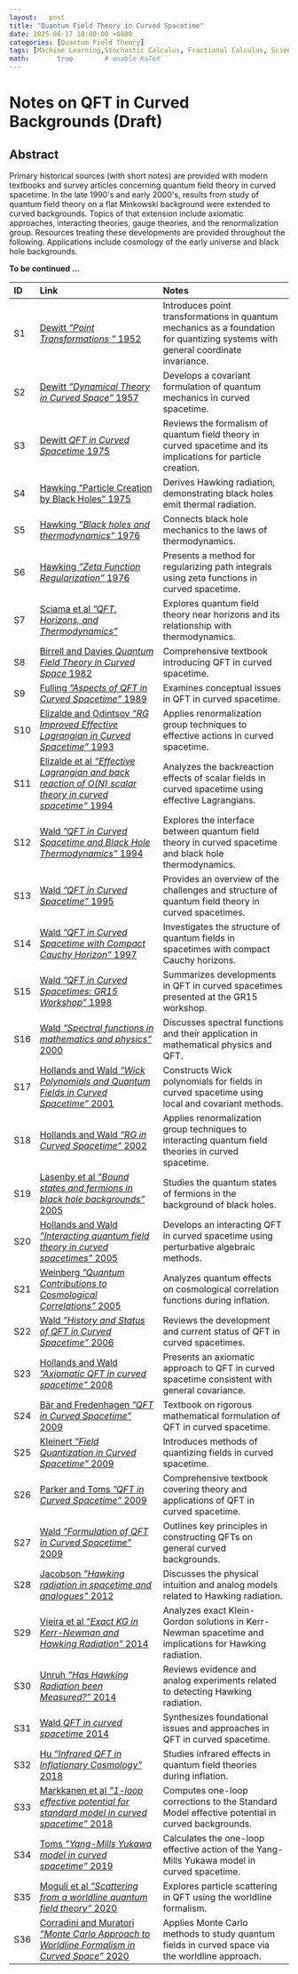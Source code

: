 ```yaml
---
layout:   post
title: "Quantum Field Theory in Curved Spacetime"
date: 2025-06-17 10:00:00 +0800
categories: [Quantum Field Theory]
tags: [Machine Learning,Stochastic Calculus, Fractional Calculus, Scientific Computing, Quantum Computing, Stochastic Quantization]
math:       true        # enable KaTeX
---
```

# Notes on QFT in Curved Backgrounds  (Draft)

## Abstract
Primary historical sources (with short notes) are provided with modern textbooks and survey articles concerning quantum field theory in curved spacetime. In the late 1990's and early 2000's, results from study of quantum field theory on a flat Minkowski background were extended to curved backgrounds. Topics of that extension include axiomatic approaches, interacting theories, gauge theories, and the renormalization group. Resources treating these developments are provided throughout the following. Applications include cosmology of the early universe and black hole backgrounds. 

**To be continued ...**

| ID   | Link | Notes |
|:-----|:-----|:------|
| S1   | [Dewitt *”Point Transformations ”* 1952](https://journals.aps.org/pr/abstract/10.1103/PhysRev.85.653) | Introduces point transformations in quantum mechanics as a foundation for quantizing systems with general coordinate invariance. |
| S2   | [Dewitt *”Dynamical Theory in Curved Space”* 1957](https://journals.aps.org/rmp/abstract/10.1103/RevModPhys.29.377) | Develops a covariant formulation of quantum mechanics in curved spacetime. |
| S3   | [Dewitt *QFT in Curved Spacetime* 1975](https://www.sciencedirect.com/science/article/abs/pii/0370157375900514) | Reviews the formalism of quantum field theory in curved spacetime and its implications for particle creation. |
| S4   | [Hawking “Particle Creation by Black Holes” 1975](https://projecteuclid.org/journals/communications-in-mathematical-physics/volume-43/issue-3/Particle-creation-by-black-holes/cmp/1103899181.full) | Derives Hawking radiation, demonstrating black holes emit thermal radiation. |
| S5   | [Hawking *”Black holes and thermodynamics”* 1976](https://journals.aps.org/prd/abstract/10.1103/PhysRevD.13.191) | Connects black hole mechanics to the laws of thermodynamics. |
| S6   | [Hawking *”Zeta Function Regularization”* 1976](https://projecteuclid.org/journals/communications-in-mathematical-physics/volume-55/issue-2/Zeta-function-regularization-of-path-integrals-in-curved-spacetime/cmp/1103900982.full) | Presents a method for regularizing path integrals using zeta functions in curved spacetime. |
| S7   | [Sciama et al *”QFT, Horizons, and Thermodynamics”*](https://ora.ox.ac.uk/objects/uuid:79e20a5d-f8b5-4721-be7e-b0c56b6aedac) | Explores quantum field theory near horizons and its relationship with thermodynamics. |
| S8   | [Birrell and Davies *Quantum Field Theory in Curved Space* 1982](https://www.cambridge.org/core/books/quantum-fields-in-curved-space/95376B0CAD78EE767FCD6205F8327F4C) | Comprehensive textbook introducing QFT in curved spacetime. |
| S9   | [Fulling *”Aspects of QFT in Curved Spacetime”* 1989](https://www.cambridge.org/core/books/aspects-of-quantum-field-theory-in-curved-spacetime/D96D902C0432D20FA5F0CC75C5E93FE6) | Examines conceptual issues in QFT in curved spacetime. |
| S10  | [Elizalde and Odintsov *”RG Improved Effective Lagrangian in Curved Spacetime”* 1993](https://arxiv.org/abs/hep-th/9311087) | Applies renormalization group techniques to effective actions in curved spacetime. |
| S11  | [Elizalde et al *”Effective Lagrangian and back reaction of O(N) scalar theory in curved spacetime”* 1994](https://arxiv.org/abs/hep-th/9404084) | Analyzes the backreaction effects of scalar fields in curved spacetime using effective Lagrangians. |
| S12  | [Wald *”QFT in Curved Spacetime and Black Hole Thermodynamics”* 1994](https://press.uchicago.edu/ucp/books/book/chicago/Q/bo3684008.html) | Explores the interface between quantum field theory in curved spacetime and black hole thermodynamics. |
| S13  | [Wald *”QFT in Curved Spacetime”* 1995](https://arxiv.org/abs/gr-qc/9509057) | Provides an overview of the challenges and structure of quantum field theory in curved spacetimes. |
| S14  | [Wald *”QFT in Curved Spacetime with Compact Cauchy Horizon”* 1997](https://arxiv.org/abs/gr-qc/9603012) | Investigates the structure of quantum fields in spacetimes with compact Cauchy horizons. |
| S15  | [Wald *”QFT in Curved Spacetimes: GR15 Workshop”* 1998](https://arxiv.org/abs/gr-qc/9803088) | Summarizes developments in QFT in curved spacetimes presented at the GR15 workshop. |
| S16  | [Wald *”Spectral functions in mathematics and physics”* 2000](https://arxiv.org/abs/hep-th/0005133) | Discusses spectral functions and their application in mathematical physics and QFT. |
| S17  | [Hollands and Wald *”Wick Polynomials and Quantum Fields in Curved Spacetime”* 2001](https://arxiv.org/abs/gr-qc/0103074) | Constructs Wick polynomials for fields in curved spacetime using local and covariant methods. |
| S18  | [Hollands and Wald *”RG in Curved Spacetime”* 2002](https://arxiv.org/abs/gr-qc/0209029) | Applies renormalization group techniques to interacting quantum field theories in curved spacetime. |
| S19  | [Lasenby et al *”Bound states and fermions in black hole backgrounds”* 2005](https://arxiv.org/abs/gr-qc/0209090) | Studies the quantum states of fermions in the background of black holes. |
| S20  | [Hollands and Wald *”Interacting quantum field theory in curved spacetimes”* 2005](https://arxiv.org/abs/gr-qc/0404074) | Develops an interacting QFT in curved spacetime using perturbative algebraic methods. |
| S21  | [Weinberg *”Quantum Contributions to Cosmological Correlations”* 2005](https://arxiv.org/abs/hep-th/0506236) | Analyzes quantum effects on cosmological correlation functions during inflation. |
| S22  | [Wald *”History and Status of QFT in Curved Spacetime”* 2006](https://arxiv.org/abs/gr-qc/0608018) | Reviews the development and current status of QFT in curved spacetimes. |
| S23  | [Hollands and Wald *”Axiomatic QFT in curved spacetime”* 2008](https://arxiv.org/abs/0803.2003) | Presents an axiomatic approach to QFT in curved spacetime consistent with general covariance. |
| S24  | [Bär and Fredenhagen *”QFT in Curved Spacetime”* 2009](https://link.springer.com/book/10.1007/978-3-642-02780-2) | Textbook on rigorous mathematical formulation of QFT in curved spacetime. |
| S25  | [Kleinert *”Field Quantization in Curved Spacetime”* 2009](https://arxiv.org/abs/0910.4034) | Introduces methods of quantizing fields in curved spacetime. |
| S26  | [Parker and Toms *”QFT in Curved Spacetime”* 2009](https://www.cambridge.org/core/books/quantum-field-theory-in-curved-spacetime/DDFF5C8EAF145364DAC04BDA0B79C624) | Comprehensive textbook covering theory and applications of QFT in curved spacetime. |
| S27  | [Wald *”Formulation of QFT in Curved Spacetime”* 2009](https://arxiv.org/abs/0907.0416) | Outlines key principles in constructing QFTs on general curved backgrounds. |
| S28  | [Jacobson *”Hawking radiation in spacetime and analogues”* 2012](https://arxiv.org/abs/1212.6821) | Discusses the physical intuition and analog models related to Hawking radiation. |
| S29  | [Vieira et al *”Exact KG in Kerr-Newman and Hawking Radiation”* 2014](https://arxiv.org/abs/1401.5397) | Analyzes exact Klein-Gordon solutions in Kerr-Newman spacetime and implications for Hawking radiation. |
| S30  | [Unruh *”Has Hawking Radiation been Measured?”* 2014](https://arxiv.org/abs/1401.6612) | Reviews evidence and analog experiments related to detecting Hawking radiation. |
| S31  | [Wald *QFT in curved spacetime* 2014](https://arxiv.org/abs/1401.2026) | Synthesizes foundational issues and approaches in QFT in curved spacetime. |
| S32  | [Hu *”Infrared QFT in Inflationary Cosmology”* 2018](https://arxiv.org/abs/1812.11851) | Studies infrared effects in quantum field theories during inflation. |
| S33  | [Markkanen et al *”1-loop effective potential for standard model in curved spacetime”* 2018](https://arxiv.org/abs/1804.02020) | Computes one-loop corrections to the Standard Model effective potential in curved backgrounds. |
| S34  | [Toms *”Yang-Mills Yukawa model in curved spacetime”* 2019](https://arxiv.org/abs/1906.02515#:~:text=The%20one%2Dloop%20effective%20action,G%20is%20arbitrary%2C%20is%20calculated.) | Calculates the one-loop effective action of the Yang-Mills Yukawa model in curved spacetime. |
| S35  | [Moguli et al *”Scattering from a worldline quantum field theory”* 2020](https://arxiv.org/abs/2010.02865) | Explores particle scattering in QFT using the worldline formalism. |
| S36  | [Corradini and Muratori *”Monte Carlo Approach to Worldline Formalism in Curved Space”* 2020](https://arxiv.org/abs/2006.02911) | Applies Monte Carlo methods to study quantum fields in curved space via the worldline approach. |